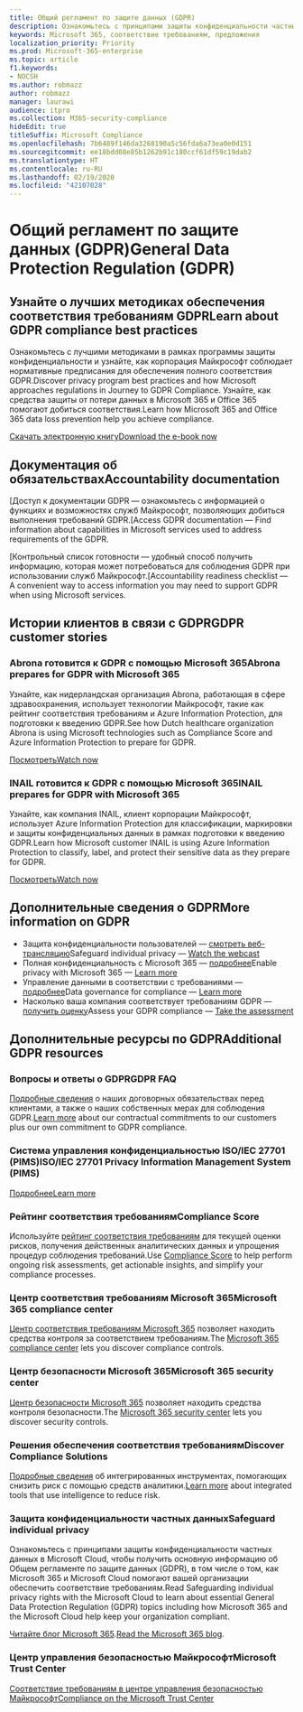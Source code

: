 ```yaml
---
title: Общий регламент по защите данных (GDPR)
description: Ознакомьтесь с принципами защиты конфиденциальности частных данных в Microsoft Cloud, чтобы получить основную информацию об Общем регламенте по защите данных (GDPR), в том числе о том, как Microsoft 365 и Microsoft Cloud помогают вашей организации обеспечить соответствие требованиям.
keywords: Microsoft 365, соответствие требованиям, предложения
localization_priority: Priority
ms.prod: Microsoft-365-enterprise
ms.topic: article
f1.keywords:
- NOCSH
ms.author: robmazz
author: robmazz
manager: laurawi
audience: itpro
ms.collection: M365-security-compliance
hideEdit: true
titleSuffix: Microsoft Compliance
ms.openlocfilehash: 7b6489f146da3268190a5c56fda6a73ea0e0d151
ms.sourcegitcommit: ee18bdd08e85b1262b91c180ccf61df59c19dab2
ms.translationtype: HT
ms.contentlocale: ru-RU
ms.lasthandoff: 02/19/2020
ms.locfileid: "42107028"
---
```

# <a name="general-data-protection-regulation-gdpr"></a><span data-ttu-id="d8944-104">Общий регламент по защите данных (GDPR)</span><span class="sxs-lookup"><span data-stu-id="d8944-104">General Data Protection Regulation (GDPR)</span></span>

## <a name="learn-about-gdpr-compliance-best-practices"></a><span data-ttu-id="d8944-105">Узнайте о лучших методиках обеспечения соответствия требованиям GDPR</span><span class="sxs-lookup"><span data-stu-id="d8944-105">Learn about GDPR compliance best practices</span></span>

<span data-ttu-id="d8944-106">Ознакомьтесь с лучшими методиками в рамках программы защиты конфиденциальности и узнайте, как корпорация Майкрософт соблюдает нормативные предписания для обеспечения полного соответствия GDPR.</span><span class="sxs-lookup"><span data-stu-id="d8944-106">Discover privacy program best practices and how Microsoft approaches regulations in Journey to GDPR Compliance.</span></span> <span data-ttu-id="d8944-107">Узнайте, как средства защиты от потери данных в Microsoft 365 и Office 365 помогают добиться соответствия.</span><span class="sxs-lookup"><span data-stu-id="d8944-107">Learn how Microsoft 365 and Office 365 data loss prevention help you achieve compliance.</span></span>

[<span data-ttu-id="d8944-108">Скачать электронную книгу</span><span class="sxs-lookup"><span data-stu-id="d8944-108">Download the e-book now</span></span>](https://go.microsoft.com/fwlink/p/?linkid=2048383)

## <a name="accountability-documentation"></a><span data-ttu-id="d8944-109">Документация об обязательствах</span><span class="sxs-lookup"><span data-stu-id="d8944-109">Accountability documentation</span></span>

<span data-ttu-id="d8944-110">[Доступ к документации GDPR — ознакомьтесь с информацией о функциях и возможностях служб Майкрософт, позволяющих добиться выполнения требований GDPR.</span><span class="sxs-lookup"><span data-stu-id="d8944-110">[Access GDPR documentation — Find information about capabilities in Microsoft services used to address requirements of the GDPR.</span></span>

<span data-ttu-id="d8944-111">[Контрольный список готовности — удобный способ получить информацию, которая может потребоваться для соблюдения GDPR при использовании служб Майкрософт.</span><span class="sxs-lookup"><span data-stu-id="d8944-111">[Accountability readiness checklist — A convenient way to access information you may need to support GDPR when using Microsoft services.</span></span>

## <a name="gdpr-customer-stories"></a><span data-ttu-id="d8944-112">Истории клиентов в связи с GDPR</span><span class="sxs-lookup"><span data-stu-id="d8944-112">GDPR customer stories</span></span>

### <a name="abrona-prepares-for-gdpr-with-microsoft-365"></a><span data-ttu-id="d8944-113">Abrona готовится к GDPR с помощью Microsoft 365</span><span class="sxs-lookup"><span data-stu-id="d8944-113">Abrona prepares for GDPR with Microsoft 365</span></span>

<span data-ttu-id="d8944-114">Узнайте, как нидерландская организация Abrona, работающая в сфере здравоохранения, использует технологии Майкрософт, такие как рейтинг соответствия требованиям и Azure Information Protection, для подготовки к введению GDPR.</span><span class="sxs-lookup"><span data-stu-id="d8944-114">See how Dutch healthcare organization Abrona is using Microsoft technologies such as Compliance Score and Azure Information Protection to prepare for GDPR.</span></span>

[<span data-ttu-id="d8944-115">Посмотреть</span><span class="sxs-lookup"><span data-stu-id="d8944-115">Watch now</span></span>](https://go.microsoft.com/fwlink/p/?linkid=2048705)

### <a name="inail-prepares-for-gdpr-with-microsoft-365"></a><span data-ttu-id="d8944-116">INAIL готовится к GDPR с помощью Microsoft 365</span><span class="sxs-lookup"><span data-stu-id="d8944-116">INAIL prepares for GDPR with Microsoft 365</span></span>

<span data-ttu-id="d8944-117">Узнайте, как компания INAIL, клиент корпорации Майкрософт, использует Azure Information Protection для классификации, маркировки и защиты конфиденциальных данных в рамках подготовки к введению GDPR.</span><span class="sxs-lookup"><span data-stu-id="d8944-117">Learn how Microsoft customer INAIL is using Azure Information Protection to classify, label, and protect their sensitive data as they prepare for GDPR.</span></span>

[<span data-ttu-id="d8944-118">Посмотреть</span><span class="sxs-lookup"><span data-stu-id="d8944-118">Watch now</span></span>](https://go.microsoft.com/fwlink/p/?linkid=2048894)

## <a name="more-information-on-gdpr"></a><span data-ttu-id="d8944-119">Дополнительные сведения о GDPR</span><span class="sxs-lookup"><span data-stu-id="d8944-119">More information on GDPR</span></span>

- <span data-ttu-id="d8944-120">Защита конфиденциальности пользователей — [смотреть веб-трансляцию](https://go.microsoft.com/fwlink/p/?linkid=2048711)</span><span class="sxs-lookup"><span data-stu-id="d8944-120">Safeguard individual privacy — [Watch the webcast](https://go.microsoft.com/fwlink/p/?linkid=2048711)</span></span>
- <span data-ttu-id="d8944-121">Полная конфиденциальность с Microsoft 365 — [подробнее](https://go.microsoft.com/fwlink/p/?linkid=2048712)</span><span class="sxs-lookup"><span data-stu-id="d8944-121">Enable privacy with Microsoft 365 — [Learn more](https://go.microsoft.com/fwlink/p/?linkid=2048712)</span></span>
- <span data-ttu-id="d8944-122">Управление данными в соответствии с требованиями — [подробнее](https://go.microsoft.com/fwlink/p/?linkid=2052751)</span><span class="sxs-lookup"><span data-stu-id="d8944-122">Data governance for compliance — [Learn more](https://go.microsoft.com/fwlink/p/?linkid=2052751)</span></span>
- <span data-ttu-id="d8944-123">Насколько ваша компания соответствует требованиям GDPR — [получить оценку](https://go.microsoft.com/fwlink/?linkid=2048712)</span><span class="sxs-lookup"><span data-stu-id="d8944-123">Assess your GDPR compliance — [Take the assessment](https://go.microsoft.com/fwlink/?linkid=2048712)</span></span>

## <a name="additional-gdpr-resources"></a><span data-ttu-id="d8944-124">Дополнительные ресурсы по GDPR</span><span class="sxs-lookup"><span data-stu-id="d8944-124">Additional GDPR resources</span></span>

### <a name="gdpr-faq"></a><span data-ttu-id="d8944-125">Вопросы и ответы о GDPR</span><span class="sxs-lookup"><span data-stu-id="d8944-125">GDPR FAQ</span></span>

<span data-ttu-id="d8944-126">[Подробные сведения](https://www.microsoft.com/trust-center/privacy/gdpr-faqs) о наших договорных обязательствах перед клиентами, а также о наших собственных мерах для соблюдения GDPR.</span><span class="sxs-lookup"><span data-stu-id="d8944-126">[Learn more](https://www.microsoft.com/trust-center/privacy/gdpr-faqs) about our contractual commitments to our customers plus our own commitment to GDPR compliance.</span></span>

### <a name="isoiec-27701-privacy-information-management-system-pims"></a><span data-ttu-id="d8944-127">Система управления конфиденциальностью ISO/IEC 27701 (PIMS)</span><span class="sxs-lookup"><span data-stu-id="d8944-127">ISO/IEC 27701 Privacy Information Management System (PIMS)</span></span>

[<span data-ttu-id="d8944-128">Подробнее</span><span class="sxs-lookup"><span data-stu-id="d8944-128">Learn more</span></span>](offering-iso-27701.md)

### <a name="compliance-score"></a><span data-ttu-id="d8944-129">Рейтинг соответствия требованиям</span><span class="sxs-lookup"><span data-stu-id="d8944-129">Compliance Score</span></span>

<span data-ttu-id="d8944-130">Используйте [рейтинг соответствия требованиям](compliance-score.md) для текущей оценки рисков, получения действенных аналитических данных и упрощения процедур соблюдения требований.</span><span class="sxs-lookup"><span data-stu-id="d8944-130">Use [Compliance Score](compliance-score.md) to help perform ongoing risk assessments, get actionable insights, and simplify your compliance processes.</span></span>

### <a name="microsoft-365-compliance-center"></a><span data-ttu-id="d8944-131">Центр соответствия требованиям Microsoft 365</span><span class="sxs-lookup"><span data-stu-id="d8944-131">Microsoft 365 compliance center</span></span>

<span data-ttu-id="d8944-132">[Центр соответствия требованиям Microsoft 365](microsoft-365-compliance-center.md) позволяет находить средства контроля за соответствием требованиям.</span><span class="sxs-lookup"><span data-stu-id="d8944-132">The [Microsoft 365 compliance center](microsoft-365-compliance-center.md) lets you discover compliance controls.</span></span>

### <a name="microsoft-365-security-center"></a><span data-ttu-id="d8944-133">Центр безопасности Microsoft 365</span><span class="sxs-lookup"><span data-stu-id="d8944-133">Microsoft 365 security center</span></span>

<span data-ttu-id="d8944-134">[Центр безопасности Microsoft 365](https://docs.microsoft.com/microsoft-365/security/mtp/overview-security-center) позволяет находить средства контроля безопасности.</span><span class="sxs-lookup"><span data-stu-id="d8944-134">The [Microsoft 365 security center](https://docs.microsoft.com/microsoft-365/security/mtp/overview-security-center) lets you discover security controls.</span></span>

### <a name="discover-compliance-solutions"></a><span data-ttu-id="d8944-135">Решения обеспечения соответствия требованиям</span><span class="sxs-lookup"><span data-stu-id="d8944-135">Discover Compliance Solutions</span></span>

<span data-ttu-id="d8944-136">[Подробные сведения](https://products.office.com/business/security-and-compliance/compliance-solutions) об интегрированных инструментах, помогающих снизить риск с помощью средств аналитики.</span><span class="sxs-lookup"><span data-stu-id="d8944-136">[Learn more](https://products.office.com/business/security-and-compliance/compliance-solutions) about integrated tools that use intelligence to reduce risk.</span></span>

### <a name="safeguard-individual-privacy"></a><span data-ttu-id="d8944-137">Защита конфиденциальности частных данных</span><span class="sxs-lookup"><span data-stu-id="d8944-137">Safeguard individual privacy</span></span>

<span data-ttu-id="d8944-138">Ознакомьтесь с принципами защиты конфиденциальности частных данных в Microsoft Cloud, чтобы получить основную информацию об Общем регламенте по защите данных (GDPR), в том числе о том, как Microsoft 365 и Microsoft Cloud помогают вашей организации обеспечить соответствие требованиям.</span><span class="sxs-lookup"><span data-stu-id="d8944-138">Read Safeguarding individual privacy rights with the Microsoft Cloud to learn about essential General Data Protection Regulation (GDPR) topics including how Microsoft 365 and the Microsoft Cloud help keep your organization compliant.</span></span>

<span data-ttu-id="d8944-139">[Читайте блог Microsoft 365](https://go.microsoft.com/fwlink/p/?linkid=2048733).</span><span class="sxs-lookup"><span data-stu-id="d8944-139">[Read the Microsoft 365 blog](https://go.microsoft.com/fwlink/p/?linkid=2048733).</span></span>

### <a name="microsoft-trust-center"></a><span data-ttu-id="d8944-140">Центр управления безопасностью Майкрософт</span><span class="sxs-lookup"><span data-stu-id="d8944-140">Microsoft Trust Center</span></span>

[<span data-ttu-id="d8944-141">Соответствие требованиям в центре управления безопасностью Майкрософт</span><span class="sxs-lookup"><span data-stu-id="d8944-141">Compliance on the Microsoft Trust Center</span></span>](https://www.microsoft.com/trust-center/compliance/compliance-overview)
